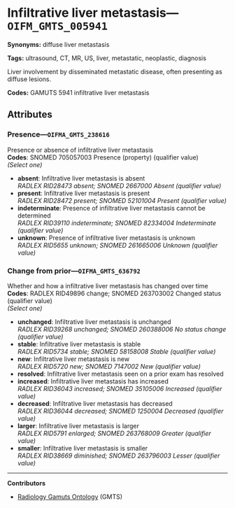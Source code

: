 # Infiltrative liver metastasis—`OIFM_GMTS_005941`

**Synonyms:** diffuse liver metastasis

**Tags:** ultrasound, CT, MR, US, liver, metastatic, neoplastic, diagnosis

Liver involvement by disseminated metastatic disease, often presenting as diffuse lesions.

**Codes:** GAMUTS 5941 infiltrative liver metastasis

## Attributes

### Presence—`OIFMA_GMTS_238616`

Presence or absence of infiltrative liver metastasis  
**Codes**: SNOMED 705057003 Presence (property) (qualifier value)  
*(Select one)*

- **absent**: Infiltrative liver metastasis is absent  
_RADLEX RID28473 absent; SNOMED 2667000 Absent (qualifier value)_
- **present**: Infiltrative liver metastasis is present  
_RADLEX RID28472 present; SNOMED 52101004 Present (qualifier value)_
- **indeterminate**: Presence of infiltrative liver metastasis cannot be determined  
_RADLEX RID39110 indeterminate; SNOMED 82334004 Indeterminate (qualifier value)_
- **unknown**: Presence of infiltrative liver metastasis is unknown  
_RADLEX RID5655 unknown; SNOMED 261665006 Unknown (qualifier value)_

### Change from prior—`OIFMA_GMTS_636792`

Whether and how a infiltrative liver metastasis has changed over time  
**Codes**: RADLEX RID49896 change; SNOMED 263703002 Changed status (qualifier value)  
*(Select one)*

- **unchanged**: Infiltrative liver metastasis is unchanged  
_RADLEX RID39268 unchanged; SNOMED 260388006 No status change (qualifier value)_
- **stable**: Infiltrative liver metastasis is stable  
_RADLEX RID5734 stable; SNOMED 58158008 Stable (qualifier value)_
- **new**: Infiltrative liver metastasis is new  
_RADLEX RID5720 new; SNOMED 7147002 New (qualifier value)_
- **resolved**: Infiltrative liver metastasis seen on a prior exam has resolved  
- **increased**: Infiltrative liver metastasis has increased  
_RADLEX RID36043 increased; SNOMED 35105006 Increased (qualifier value)_
- **decreased**: Infiltrative liver metastasis has decreased  
_RADLEX RID36044 decreased; SNOMED 1250004 Decreased (qualifier value)_
- **larger**: Infiltrative liver metastasis is larger  
_RADLEX RID5791 enlarged; SNOMED 263768009 Greater (qualifier value)_
- **smaller**: Infiltrative liver metastasis is smaller  
_RADLEX RID38669 diminished; SNOMED 263796003 Lesser (qualifier value)_

---

**Contributors**

- [Radiology Gamuts Ontology](https://gamuts.net/) (GMTS)